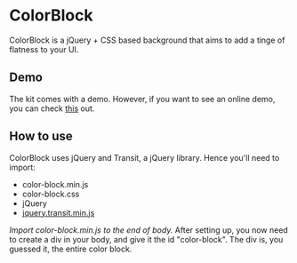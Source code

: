 <h1>ColorBlock</h1>
<p>
  ColorBlock is a jQuery + CSS based background that aims to add a tinge of flatness to your UI.
</p>

<h2>
  Demo
</h2>
<p>
  The kit comes with a demo. However, if you want to see an online demo, you can check <a href="http://blarry.me/RRISE/">this</a> out.
</p>

<h2>
  How to use
</h2>
<p>
  ColorBlock uses jQuery and Transit, a jQuery library. Hence you'll need to import: 
  <ul>
    <li>color-block.min.js</li>
    <li>color-block.css</li>
    <li>jQuery</li>
    <li><a href="http://ricostacruz.com/jquery.transit/">jquery.transit.min.js</a></li>
  </ul>
  <i>Import color-block.min.js to the end of body.</i>
  After setting up, you now need to create a div in your body, and give it the id "color-block".
  The div is, you guessed it, the entire color block. 
</p>
